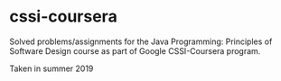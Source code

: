 # cssi-coursera

Solved problems/assignments for the Java Programming: Principles of Software Design course as part of Google CSSI-Coursera program.

Taken in summer 2019
